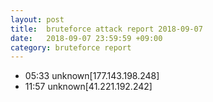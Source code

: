 ```yaml
---
layout: post
title:  bruteforce attack report 2018-09-07
date:   2018-09-07 23:59:59 +09:00
category: bruteforce report
---
```


* 05:33 unknown[177.143.198.248]
* 11:57 unknown[41.221.192.242]
